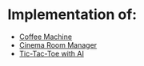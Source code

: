 # Implementation of:
  * [Coffee Machine](https://hyperskill.org/projects/33)
  * [Cinema Room Manager](https://hyperskill.org/projects/133)
  * [Tic-Tac-Toe with AI](https://hyperskill.org/projects/81)
